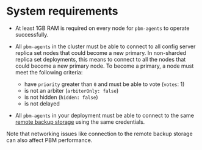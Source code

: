 # System requirements

* At least 1GB RAM is required on every node for `pbm-agents` to operate successfully.
* All `pbm-agents` in the cluster must be able to connect to all config server replica set nodes that could become a new primary. In non-sharded replica set deployments, this means to connect to all the nodes that could become a new primary node. To become a primary, a node must meet the following criteria:

    * have `priority` greater than `0` and must be able to vote (`votes`: 1)
    * is not an arbiter (`arbiterOnly: false`)
    * is not hidden (`hidden: false`)
    * is not delayed 

* All `pbm-agents` in your deployment must be able to connect to the same [remote backup storage](details/storage-configuration.md) using the same credentials.

Note that networking issues like connection to the remote backup storage can also affect PBM performance. 